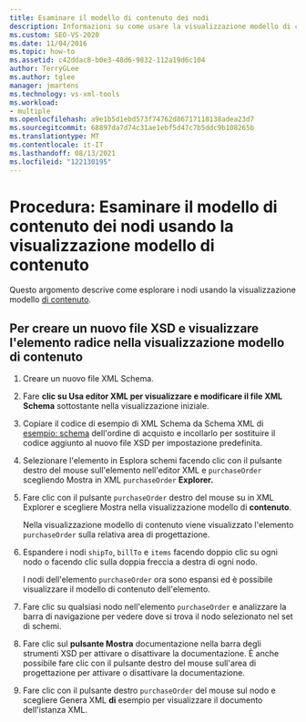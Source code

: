 ```yaml
---
title: Esaminare il modello di contenuto dei nodi
description: Informazioni su come usare la visualizzazione modello di contenuto in Progettazione XML Schema per esaminare il modello di contenuto dei nodi in un XML Schema.
ms.custom: SEO-VS-2020
ms.date: 11/04/2016
ms.topic: how-to
ms.assetid: c42ddac8-b0e3-48d6-9832-112a19d6c104
author: TerryGLee
ms.author: tglee
manager: jmartens
ms.technology: vs-xml-tools
ms.workload:
- multiple
ms.openlocfilehash: a9e1b5d1ebd573f74762d86717118138adea23d7
ms.sourcegitcommit: 68897da7d74c31ae1ebf5d47c7b5ddc9b108265b
ms.translationtype: MT
ms.contentlocale: it-IT
ms.lasthandoff: 08/13/2021
ms.locfileid: "122130195"
---
```

# <a name="how-to-examine-the-content-model-of-nodes-by-using-the-content-model-view"></a>Procedura: Esaminare il modello di contenuto dei nodi usando la visualizzazione modello di contenuto

Questo argomento descrive come esplorare i nodi usando la visualizzazione modello [di contenuto](../xml-tools/content-model-view.md).

## <a name="to-create-a-new-xsd-file-and-display-the-root-element-in-the-content-model-view"></a>Per creare un nuovo file XSD e visualizzare l'elemento radice nella visualizzazione modello di contenuto

1. Creare un nuovo file XML Schema.

2. Fare **clic su Usa editor XML per visualizzare e modificare il file XML Schema** sottostante nella visualizzazione iniziale.

3. Copiare il codice di esempio di XML Schema da Schema XML di [esempio: schema](../xml-tools/sample-xsd-file-purchase-order-schema.md) dell'ordine di acquisto e incollarlo per sostituire il codice aggiunto al nuovo file XSD per impostazione predefinita.

4. Selezionare l'elemento in Esplora schemi facendo clic con il pulsante destro del mouse sull'elemento nell'editor XML e `purchaseOrder` scegliendo Mostra in XML `purchaseOrder` **Explorer.**

5. Fare clic con il pulsante `purchaseOrder` destro del mouse su in XML Explorer e scegliere Mostra nella visualizzazione modello di **contenuto**.

     Nella visualizzazione modello di contenuto viene visualizzato l'elemento `purchaseOrder` sulla relativa area di progettazione.

6. Espandere i nodi `shipTo`, `billTo` e `items` facendo doppio clic su ogni nodo o facendo clic sulla doppia freccia a destra di ogni nodo.

     I nodi dell'elemento `purchaseOrder` ora sono espansi ed è possibile visualizzare il modello di contenuto dell'elemento.

7. Fare clic su qualsiasi nodo nell'elemento `purchaseOrder` e analizzare la barra di navigazione per vedere dove si trova il nodo selezionato nel set di schemi.

8. Fare clic sul **pulsante Mostra** documentazione nella barra degli strumenti XSD per attivare o disattivare la documentazione. È anche possibile fare clic con il pulsante destro del mouse sull'area di progettazione per attivare o disattivare la documentazione.

9. Fare clic con il pulsante destro `purchaseOrder` del mouse sul nodo e scegliere Genera XML **di** esempio per visualizzare il documento dell'istanza XML.
